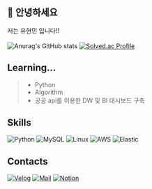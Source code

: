 ## 👋 안녕하세요
저는 유현민 입니다!!
<br><br>
![Anurag's GitHub stats](https://github-readme-stats.vercel.app/api?username=y7y1h13&show_icons=true&theme=radical&card_width=60)
[![Solved.ac
Profile](http://mazassumnida.wtf/api/v2/generate_badge?boj=y7y1h13)](https://solved.ac/y7y1h13)
## Learning...
>- Python
>- Algorithm
>- 공공 api를 이용한 DW 및 BI 대시보드 구축

## Skills
![Python](https://img.shields.io/badge/Python-3776AB.svg?style=for-the-badge&logo=Python&logoColor=white)
![MySQL](https://img.shields.io/badge/MySQL-4479A1.svg?style=for-the-badge&logo=MySQL&logoColor=white)
![Linux](https://img.shields.io/badge/Linux-FCC624.svg?style=for-the-badge&logo=Linux&logoColor=white)
![AWS](https://img.shields.io/badge/aws-232F3E.svg?style=for-the-badge&logo=aws&logoColor=white)
![Elastic](https://img.shields.io/badge/Elastic-005571.svg?style=for-the-badge&logo=Elastic&logoColor=white)


## Contacts
[![Velog](https://img.shields.io/badge/Velog-20C997.svg?style=flat-square&logo=Velog&logoColor=white&link=velog.io/y7y1h13)](velog.io/y7y1h13)
[![Mail](https://img.shields.io/badge/Naver-03C75A.svg?style=flat-square&logo=Naver&logoColor=white&link=mailto:2049905@naver.com)](mailto:2049905@naver.com)
[![Notion](https://img.shields.io/badge/Notion-999999.svg?style=flat-square&logo=Notion&logoColor=white&link=mailto:2049905@naver.com)](https://www.notion.so/e29ae94a3c5c463f9f286885efab9f35)
